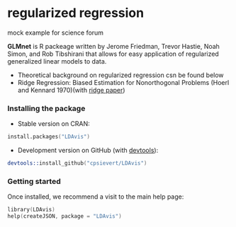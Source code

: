 # regularized regression
mock example for science forum


**GLMnet** is R packeage written by Jerome Friedman, Trevor Hastie, Noah Simon, and Rob Tibshirani that allows for easy application of regularized generalized linear models to data.  

* Theoretical background on regularized regression csn be found below
* Ridge Regression: Biased Estimation for Nonorthogonal Problems (Hoerl and Kennard 1970)(with [ridge paper](http://math.arizona.edu/~hzhang/math574m/Read/Ridge.pdf))

### Installing the package

* Stable version on CRAN:

```s
install.packages("LDAvis")
```

* Development version on GitHub (with [devtools](http://cran.r-project.org/web/packages/devtools/index.html)):

```s
devtools::install_github("cpsievert/LDAvis")
```

### Getting started

Once installed, we recommend a visit to the main help page:

```s
library(LDAvis)
help(createJSON, package = "LDAvis")
```
